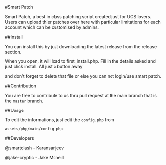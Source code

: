 #Smart Patch

Smart Patch, a best in class patching script created just for UCS lovers. Users can upload thier patches over here with particular limitations for each account which can be customised by admins.

##Install

You can install this by just downloading the latest release from the release section.

When you open, it will load to first_install.php. Fill in the details asked and just click install. All just a button away

and don't forget to delete that file or else you can not login/use smart patch.

##Contribution 

You are free to contribute to us thru pull request at the main branch that is the `master` branch.

##Usage

To edit the informations, just edit the `config.php` from 

    assets/php/main/config.php
  
##Developers

@smartclash   -   Karansanjeev

@jake-cryptic -   Jake Mcneill
